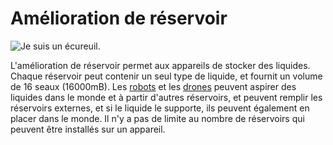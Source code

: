 # Amélioration de réservoir

![Je suis un écureuil.](oredict:opencomputers:tankUpgrade)

L'amélioration de réservoir permet aux appareils de stocker des liquides. Chaque réservoir peut contenir un seul type de liquide, et fournit un volume de 16 seaux (16000mB). Les [robots](../block/robot.md) et les [drones](drone.md) peuvent aspirer des liquides dans le monde et à partir d'autres réservoirs, et peuvent remplir les réservoirs externes, et si le liquide le supporte, ils peuvent également en placer dans le monde. Il n'y a pas de limite au nombre de réservoirs qui peuvent être installés sur un appareil.
